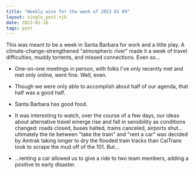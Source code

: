 ```yaml
---
title: "Weekly wins for the week of 2023 01 09"
layout: single_post.njk
date: 2023-01-16
tags: post
---
```


This was meant to be a week in Santa Barbara for work and a little play. A climate-change-strengthened "atmospheric river" made it a week of travel difficulties, muddy torrents, and missed connections. Even so…

- One-on-one meetings in person, with folks I've only recently met and met only online, went fine. Well, even.

- Though we were only able to accomplish about half of our agenda, that half was a good half.

- Santa Barbara has good food.

- It was interesting to watch, over the course of a few days, our ideas about alternative travel emerge rise and fall in sensibility as conditions changed: roads closed, buses halted, trains canceled, airports shut…ultimately the tie between "take the train" and "rent a car" was decided by Amtrak taking longer to dry the flooded train tracks than CalTrans took to scrape the mud off of the 101. But…

- …renting a car allowed us to give a ride to two team members, adding a positive to early disaster.
